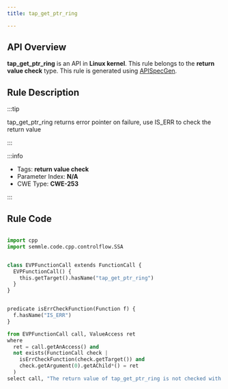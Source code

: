 ```yaml
---
title: tap_get_ptr_ring

---
```



## API Overview
**tap_get_ptr_ring** is an API in **Linux kernel**. This rule belongs to the **return value check** type. This rule is generated using [APISpecGen](../../tools/APISpecGen).
## Rule Description

:::tip

tap_get_ptr_ring returns error pointer on failure, use IS_ERR to check the return value

:::

:::info

- Tags: **return value check**
- Parameter Index: **N/A**
- CWE Type: **CWE-253**

:::

## Rule Code
```python

import cpp
import semmle.code.cpp.controlflow.SSA


class EVPFunctionCall extends FunctionCall {
  EVPFunctionCall() {
    this.getTarget().hasName("tap_get_ptr_ring")
  }
}


predicate isErrCheckFunction(Function f) {
  f.hasName("IS_ERR") 
}

from EVPFunctionCall call, ValueAccess ret
where
  ret = call.getAnAccess() and
  not exists(FunctionCall check |
    isErrCheckFunction(check.getTarget()) and
    check.getArgument(0).getAChild*() = ret
  )
select call, "The return value of tap_get_ptr_ring is not checked with IS_ERR."
    
```